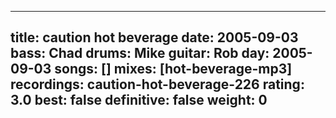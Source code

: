 
---
title: caution hot beverage
date: 2005-09-03
bass:	Chad
drums:	Mike
guitar:	Rob
day: 2005-09-03
songs: []
mixes: [hot-beverage-mp3]
recordings: caution-hot-beverage-226
rating: 3.0
best: false
definitive: false
weight: 0
---
